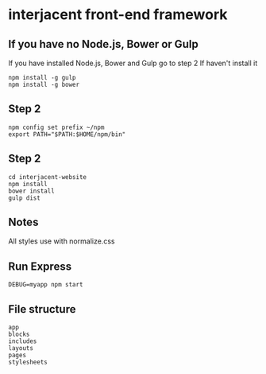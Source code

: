 interjacent front-end framework
==========================

## If you have no Node.js, Bower or Gulp
If you have installed Node.js, Bower and Gulp go to step 2
If haven't install it

    npm install -g gulp
    npm install -g bower

## Step 2

    npm config set prefix ~/npm
    export PATH="$PATH:$HOME/npm/bin"

## Step 2

    cd interjacent-website
    npm install
    bower install
    gulp dist

## Notes
All styles use with normalize.css

## Run Express

    DEBUG=myapp npm start

## File structure

    app
    blocks
    includes
    layouts
    pages
    stylesheets
